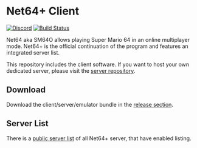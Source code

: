 # Net64+ Client

[![Discord](https://discordapp.com/api/guilds/559982917049253898/widget.png)](https://discord.gg/GgGUKH8)
[![Build Status](https://api.travis-ci.org/Tarnadas/net64plus.svg?branch=master)](https://travis-ci.org/Tarnadas/net64plus)

Net64 aka SM64O allows playing Super Mario 64 in an online multiplayer mode.
Net64+ is the official continuation of the program and features an integrated server list.

This repository includes the client software. If you want to host your own dedicated server, please visit the [server repository](https://github.com/Tarnadas/net64plus-server).

## Download

Download the client/server/emulator bundle in the [release section](https://github.com/Tarnadas/net64plus/releases).

## Server List

There is a [public server list](https://net64-mod.github.io/servers) of all Net64+ server, that have enabled listing.
